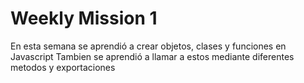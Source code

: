 # Weekly Mission 1

En esta semana se aprendió a crear objetos, clases y funciones en Javascript
Tambien se aprendió a llamar a estos mediante diferentes metodos y exportaciones